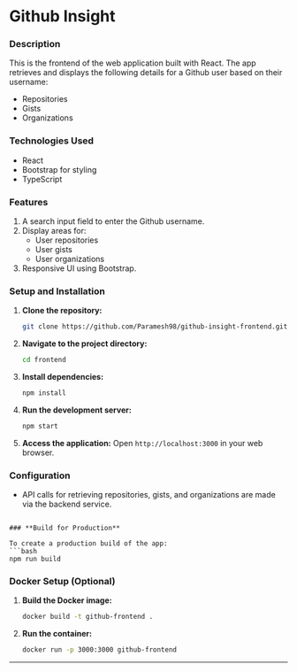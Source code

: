# Github Insight

### **Description**

This is the frontend of the web application built with React. The app retrieves and displays the following details for a Github user based on their username:

- Repositories
- Gists
- Organizations

### **Technologies Used**

- React 
- Bootstrap for styling
- TypeScript

### **Features**

1. A search input field to enter the Github username.
2. Display areas for:
   - User repositories
   - User gists
   - User organizations
3. Responsive UI using Bootstrap.

### **Setup and Installation**

1. **Clone the repository:**
   ```bash
   git clone https://github.com/Paramesh98/github-insight-frontend.git
   ```
2. **Navigate to the project directory:**
   ```bash
   cd frontend
   ```
3. **Install dependencies:**
   ```bash
   npm install
   ```
4. **Run the development server:**
   ```bash
   npm start
   ```

5. **Access the application:** Open `http://localhost:3000` in your web browser.

### **Configuration**

- API calls for retrieving repositories, gists, and organizations are made via the backend service.

```

### **Build for Production**

To create a production build of the app:
```bash
npm run build
```

### **Docker Setup (Optional)**

1. **Build the Docker image:**
   ```bash
   docker build -t github-frontend .
   ```
2. **Run the container:**
   ```bash
   docker run -p 3000:3000 github-frontend
   ```

---
